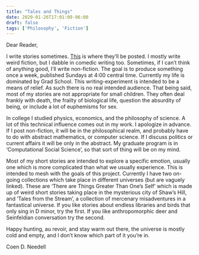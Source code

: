 ```yaml
---
title: "Tales and Things"
date: 2020-01-26T17:01:09-06:00
draft: false
tags: ['Philosophy', 'Fiction']
---
```

Dear Reader,

I write stories sometimes. [This](https://coeneedell.home.blog) is where they’ll be posted. I mostly write weird fiction, but I dabble in comedic writing too. Sometimes, if I can’t think of anything good, I’ll write non-fiction. The goal is to produce something once a week, published Sundays at 4:00 central time. Currently my life is dominated by Grad School. This writing-experiment is intended to be a means of relief. As such there is no real intended audience. That being said, most of my stories are not appropriate for small children. They often deal frankly with death, the frailty of biological life, question the absurdity of being, or include a lot of euphemisms for sex.

In college I studied physics, economics, and the philosophy of science. A lot of this technical influence comes out in my work. I apologize in advance. If I post non-fiction, it will be in the philosophical realm, and probably have to do with abstract mathematics, or computer science. If I discuss politics or current affairs it will be only in the abstract. My graduate program is in ‘Computational Social Science’, so that sort of thing will be on my mind.

Most of my short stories are intended to explore a specific emotion, usually one which is more complicated than what we usually experience. This is intended to mesh with the goals of this project. Currently I have two on-going collections which take place in different universes (but are vaguely linked). These are ‘There are Things Greater Than One’s Self’ which is made up of weird short stories taking place in the mysterious city of Shaw’s Hill, and ‘Tales from the Stream’, a collection of mercenary misadventures in a fantastical universe. If you like stories about endless libraries and birds that only sing in D minor, try the first. If you like anthropomorphic deer and Seinfeldian conversation try the second.

Happy hunting, au revoir, and stay warm out there, the universe is mostly cold and empty, and I don’t know which part of it you’re in.

Coen D. Needell
